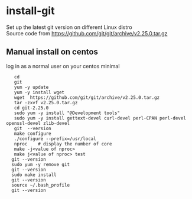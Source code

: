 # install-git
Set up the latest git version on different Linux distro  
Source code from https://github.com/git/git/archive/v2.25.0.tar.gz

## Manual install on centos
log in as a normal user on your centos minimal  
```shell script
   cd
   git
   yum -y update
   yum -y install wget 
   wget  https://github.com/git/git/archive/v2.25.0.tar.gz
   tar -zxvf v2.25.0.tar.gz 
   cd git-2.25.0
   sudo yum -y install "@Development tools"
   sudo yum -y install gettext-devel curl-devel perl-CPAN perl-devel openssl-devel zlib-devel
   git  --version 
   make configure 
   ./configure --prefix=/usr/local
   nproc    # display the number of core 
   make -j<value of nproc>
   make j<value of nproc> test 
  git --version 
  sudo yum -y remove git 
  git --version 
  sudo make install 
  git --version 
  source ~/.bash_profile 
  git --version 
``` 
